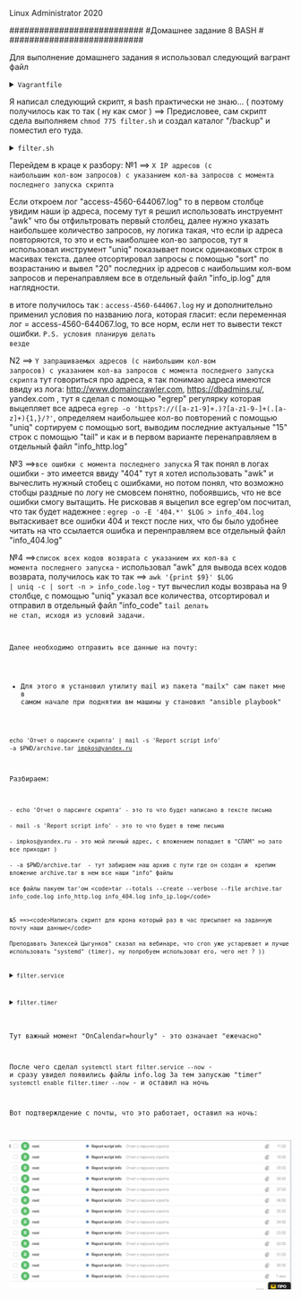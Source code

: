 
Linux Administrator 2020

   ###########################
   #Домашнее задание 8  BASH #
   ###########################




Для выполнение домашнего задания я использовал следующий вагрант файл

<details>
<summary><code>Vagrantfile</code></summary>

```
# -*- mode: ruby -*-
# vi: set ft=ruby :
home = ENV['HOME']
ENV["LC_ALL"] = "en_US.UTF-8"

Vagrant.configure(2) do |config|
 config.vm.define "vm-1" do |subconfig|
 subconfig.vm.box = "centos/7"
 subconfig.vm.hostname="bash"
 subconfig.vm.network :private_network, ip: "192.168.50.11"
 subconfig.vm.provider "virtualbox" do |vb|
 vb.memory = "2024"
 vb.cpus = "1"
 end
 end
 config.vm.provision "ansible" do |ansible|
 ansible.compatibility_mode = "2.0"
 ansible.playbook = "playbook.yml"
end

     end

```

</details>

Я написал следующий скрипт, я bash практически не знаю... ( поэтому получилось как то так ( ну как смог ) ==>
Предисловее, сам скрипт сдела выполняем <code>chmod 775 filter.sh</code> и создал каталог "/backup" и поместил его туда.



<details>
<summary><code>filter.sh</code></summary>

```

# Парсит адреса с их количеством
# Находит все ошибки в логе, а так же находит колы возврата
# А так же выдает актуальное время и все это в совокупности отправляет на почту

LOG='access-4560-644067.log'
#mail='info_http.log'
#mail='info_ip.log'
#mail='info_code.log'
#mail='info_404.log'



awk '{print $1}' $LOG | uniq -c | sort -n | tail -n20  > info_ip.log
if [ "$LOG" = access-4560-644067.log ]
then
    echo 'X IP адресов (с наибольшим кол-вом запросов) с указанием кол-ва запросов c момента последнего запуска скрипта'
else
    echo "Проверьте правильность наименование файла лога"
        exit -4;
fi


egrep -o 'https?://([a-z1-9]+.)?[a-z1-9\-]+(\.[a-z]+){1,}/?' $LOG | uniq -c | sort -n| tail -n15 >  info_http.log
if [ "$LOG" = access-4560-644067.log ]
then
    echo 'Y запрашиваемых адресов (с наибольшим кол-вом запросов) с указанием кол-ва запросов c момента последнего запуска скрипта'
else
    echo "Проверьте правильность наименование файла лога"
        exit -5;
fi

awk '{print $9}' $LOG | uniq -c | sort -n  > info_code.log
if [ "$LOG" = access-4560-644067.log ]
then
    echo 'Cписок всех кодов возврата с указанием их кол-ва с момента последнего запуска'
else
    echo "Проверьте правильность наименование файла лога"
        exit -6;
fi

egrep -o -E '404.*' $LOG > info_404.log
if [ "$LOG" = access-4560-644067.log ]
then
    echo 'Все ошибки c момента последнего запуска'
else
    echo "Проверьте правильность наименование файла лога"
        exit -7;
fi

tar --totals --create --verbose --file archive.tar info_code.log info_http.log info_404.log info_ip.log

echo 'Отчет о парсинге скрипта' | mail -s 'Report script info' -a $PWD/archive.tar  impkos@yandex.ru

```

</details>

Перейдем в краце к разбору: 
№1 ==> <code>X IP адресов (с наибольшим кол-вом запросов) с указанием кол-ва запросов c момента последнего запуска скрипта</code>

Если откроем лог "access-4560-644067.log" то в первом столбце увидим наши ip адреса, посему тут я решил использовать инструемнт "awk" что бы отфильтровать первый столбец,
далее нужно указать наибольшее количество запросов, ну логика такая, что если ip адреса повторяются, то это и есть наиболшее кол-во запросов, тут я использовал инструмент "uniq" показывает поиск одинаковых строк в масивах текста.
далее отсортировал запросы с помощью "sort" по возрастанию и вывел "20" последних ip адресов с наибольшим кол-вом запросов и перенаправляем все в отдельный файл "info_ip.log" для наглядности.

в итоге получилось так : <code>access-4560-644067.log</code> ну и дополнительно применил условия по названию лога, которая гласит: если переменная лог = access-4560-644067.log, то все норм, если нет то вывести текст ошибки.
<code>P.S. условия планирую делать везде</code>


N2 ==> <code>Y запрашиваемых адресов (с наибольшим кол-вом запросов) с указанием кол-ва запросов c момента последнего запуска скрипта</code>
тут говориться про адреса, я так понимаю адреса имеются ввиду из лога: http://www.domaincrawler.com, https://dbadmins.ru/, yandex.com , тут я сделал с помощью "egrep" регулярку которая
выцепляет все адреса <code>egrep -o 'https?://([a-z1-9]+.)?[a-z1-9\-]+(\.[a-z]+){1,}/?'</code>, определяем наибольшее кол-во повторений с помощью "uniq" сортируем с помощью sort, выводим последние актуальные "15" строк с помощью "tail" и как и в первом варианте перенаправляем в отдельный файл "info_http.log"


№3 ==><code>все ошибки c момента последнего запуска</code> Я так понял в логах ошибки - это имеется ввиду "404" тут я хотел использовать "awk" и вычеслить нужный стобец с ошибками, но потом понял, что возможно стобцы раздные по логу не смовсем понятно, побоявшись, что не все ошибки смогу вытащить.
Не рисковав я выцепил все egrep'ом посчитал, что так будет надежнее : <code>egrep -o -E '404.*' $LOG > info_404.log</code> вытаскивает все ошибки 404 и текст после них, что бы было удобнее читать на что ссылается ошибка и перенправляем все отдельный файл "info_404.log"


№4 ==><code>список всех кодов возврата с указанием их кол-ва с момента последнего запуска</code> - использовал "awk" для вывода всех кодов возврата, получилось как то так ==>
<code>awk '{print $9}' $LOG | uniq -c | sort -n  > info_code.log</code> - тут вычеслил коды возвраьа на 9 столбце, с помощью "uniq" указал все количества, отсортировал и отправил в отдельный файл "info_code"
<code>tail делать не стал, исходя из условий задачи.

Далее необходимо отправить все данные на почту: 

- Для этого я установил утилиту mail из пакета "mailx"  сам пакет мне в самом начале при поднятии вм машины у становил "ansible playbook"

<code>echo 'Отчет о парсинге скрипта' | mail -s 'Report script info' -a $PWD/archive.tar  impkos@yandex.ru</code>

Разбираем:

```
- echo 'Отчет о парсинге скрипта' - это то что будет написано в тексте письма

- mail -s 'Report script info' - это то что будет в теме письма

- impkos@yandex.ru - это мой личный адрес, с вложением попадает в "СПАМ" но зато все приходит )

- -a $PWD/archive.tar  - тут забираем наш архив с пути где он создан и  крепим вложение archive.tar в нем все наши "info" файлы

все файлы пакуем tar'ом <code>tar --totals --create --verbose --file archive.tar info_code.log info_http.log info_404.log info_ip.log</code>


№5 ==><code>Написать скрипт для крона который раз в час присылает на заданную почту наши данные</code>

Преподавать Эалексей Цыгунков" сказал на вебинаре, что cron уже устаревает и лучше использовать "systemd" (timer), ну попробуем использоват его, чего нет ? ))

```


<details>
<summary><code>filter.service</code></summary>

```

[Unit]
Description=unit filter Kostyuk_Ruslan

[Service]
Type=simple
PIDFile=/var/run/filter.pid
EnvironmentFile=/etc/sysconfig/filter
User=root
WorkingDirectory=/backup
ExecStart=/backup/filter.sh
ExecReload=/bin/kill -HUP $MAINPID
KillMode=process
Restart=on-failure
RestartSec=10s
TimeoutSec=300


[Install]
WantedBy=multi-user.target


```

</details>




<details>
<summary><code>filter.timer</code></summary>


```

[Unit]
Description=timer log Kostyuk_Ruslan

[Timer]
OnCalendar=hourly

#OnBootSec=30sec
#OnUnitActiveSec=1d


[Install]
WantedBy=timers.target

```

</details>


Тут важный момент "OnCalendar=hourly"  -  это означает "ежечасно" 


После чего сделал <code>systemctl start filter.service --now</code> - и сразу увидел появились файлы info.log
За тем запускаю "timer"  <code>systemctl enable filter.timer --now</code> - и оставил на ночь



Вот подтвержлдение с почты, что это работает, оставил на ночь:



<p align="center"><img src="https://raw.githubusercontent.com/Kostyuk-Ruslan/otus-linux/master/work8_BASH/media/mail.JPG"></p>













